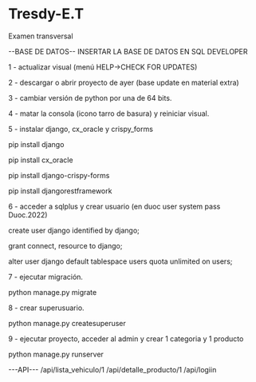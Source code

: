# Tresdy-E.T
Examen transversal

--BASE DE DATOS--
  INSERTAR LA BASE DE DATOS EN SQL DEVELOPER



1 - actualizar visual (menú HELP->CHECK FOR UPDATES)

2 - descargar o abrir proyecto de ayer (base update en material extra)

3 - cambiar versión de python por una de 64 bits.

4 - matar la consola (icono tarro de basura) y reiniciar visual.

5 - instalar django, cx_oracle y crispy_forms

pip install django

pip install cx_oracle

pip install django-crispy-forms

pip install djangorestframework

6 - acceder a sqlplus y crear usuario (en duoc user system pass Duoc.2022)

create user django identified by django;

grant connect, resource to django;

alter user django default tablespace users quota unlimited on users;

7 - ejecutar migración.

python manage.py migrate

8 - crear superusuario.

python manage.py createsuperuser

9 - ejecutar proyecto, acceder al admin y crear 1 categoria y 1 producto

python manage.py runserver



---API---
/api/lista_vehiculo/1
/api/detalle_producto/1
/api/logiin
